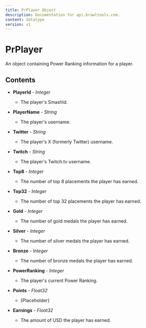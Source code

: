 ```yaml
---
title: PrPlayer Object
description: Documentation for api.brawltools.com.
content: datatype
version: v1
---
```


# PrPlayer

An object containing Power Ranking information for a player.

## Contents

- **PlayerId** - _Integer_
  - The player's SmashId.

- **PlayerName** - _String_
  - The player's username.

- **Twitter** - _String_
  - The player's X (formerly Twitter) username.

- **Twitch** - _String_
  - The player's Twitch.tv username.

- **Top8** - _Integer_
  - The number of top 8 placements the player has earned.

- **Top32** - _Integer_
  - The number of top 32 placements the player has earned.

- **Gold** - _Integer_
  - The number of gold medals the player has earned.

- **Silver** - _Integer_
  - The number of silver medals the player has earned.

- **Bronze** - _Integer_
  - The number of bronze medals the player has earned.

- **PowerRanking** - _Integer_
  - The player's current Power Ranking.

- **Points** - _Float32_
  - {Placeholder}

- **Earnings** - _Float32_
  - The amount of USD the player has earned.
